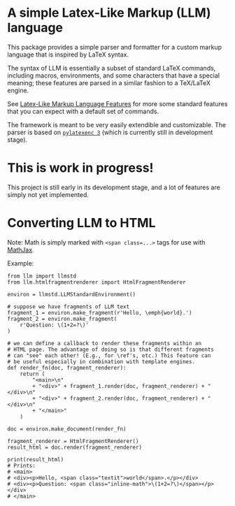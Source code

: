 # A simple Latex-Like Markup (LLM) language

This package provides a simple parser and formatter for a custom markup language
that is inspired by LaTeX syntax.

The syntax of LLM is essentially a subset of standard LaTeX commands, including
macros, environments, and some characters that have a special meaning; these
features are parsed in a similar fashion to a TeX/LaTeX engine.

See [Latex-Like Markup Language Features](#llm_features.md) for more some
standard features that you can expect with a default set of commands.

The framework is meant to be very easily extendible and customizable.  The
parser is based on [`pylatexenc 3`](https://github.com/phfaist/pylatexenc)
(which is currently still in development stage).

# This is work in progress!

This project is still early in its development stage, and a lot of features are
simply not yet implemented.


# Converting LLM to HTML

Note: Math is simply marked with `<span class=...>` tags for use with
[MathJax](https://www.mathjax.org/).

Example:

    from llm import llmstd
    from llm.htmlfragmentrenderer import HtmlFragmentRenderer

    environ = llmstd.LLMStandardEnvironment()

    # suppose we have fragments of LLM text
    fragment_1 = environ.make_fragment(r'Hello, \emph{world}.')
    fragment_2 = environ.make_fragment(
        r'Question: \(1+2=?\)'
    )

    # we can define a callback to render these fragments within an
    # HTML page. The advantage of doing so is that different fragments
    # can "see" each other! (E.g., for \ref's, etc.) This feature can
    # be useful especially in combination with template engines.
    def render_fn(doc, fragment_renderer):
        return (
            "<main>\n"
            + "<div>" + fragment_1.render(doc, fragment_renderer) + "</div>\n"
            + "<div>" + fragment_2.render(doc, fragment_renderer) + "</div>\n"
            + "</main>"
        )

    doc = environ.make_document(render_fn)

    fragment_renderer = HtmlFragmentRenderer()
    result_html = doc.render(fragment_renderer)

    print(result_html)
    # Prints:
    # <main>
    # <div><p>Hello, <span class="textit">world</span>.</p></div>
    # <div><p>Question: <span class="inline-math">\(1+2=?\)</span></p></div>
    # </main>
    
